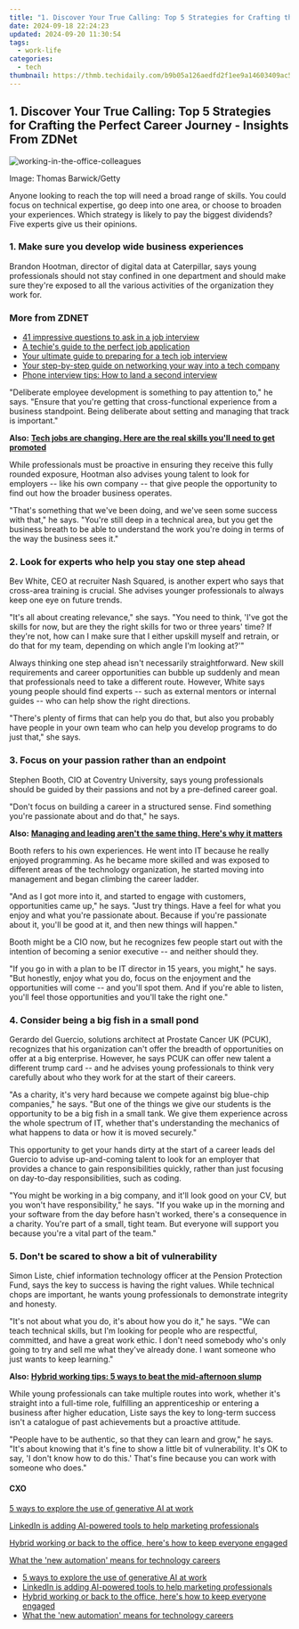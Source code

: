 ```yaml
---
title: "1. Discover Your True Calling: Top 5 Strategies for Crafting the Perfect Career Journey - Insights From ZDNet"
date: 2024-09-18 22:24:23
updated: 2024-09-20 11:30:54
tags:
  - work-life
categories:
  - tech
thumbnail: https://thmb.techidaily.com/b9b05a126aedfd2f1ee9a14603409ac5ab4c281ddb514708f183215c5384ae47.jpg
---
```


## 1. Discover Your True Calling: Top 5 Strategies for Crafting the Perfect Career Journey - Insights From ZDNet

![working-in-the-office-colleagues](https://www.zdnet.com/a/img/resize/72685a35f58002d515c3bba2f3f666f84efa8e3f/2022/10/28/0e25f307-79da-4a5e-b6dc-037a0518d657/working-in-the-office-colleagues.jpg?auto=webp&width=1280)

Image: Thomas Barwick/Getty

Anyone looking to reach the top will need a broad range of skills. You could focus on technical expertise, go deep into one area, or choose to broaden your experiences. Which strategy is likely to pay the biggest dividends? Five experts give us their opinions.

### **1\. Make sure you develop wide business experiences**

Brandon Hootman, director of digital data at Caterpillar, says young professionals should not stay confined in one department and should make sure they're exposed to all the various activities of the organization they work for.

### More from **ZDNET**

* [41 impressive questions to ask in a job interview](https://www.zdnet.com/article/questions-to-ask-in-an-interview/)
* [A techie's guide to the perfect job application](https://www.zdnet.com/article/tech-job-application-guide/)
* [Your ultimate guide to preparing for a tech job interview](https://www.zdnet.com/article/tech-job-interview-tips/)
* [Your step-by-step guide on networking your way into a tech company](https://www.zdnet.com/article/tech-company-networking-tips/)
* [Phone interview tips: How to land a second interview](https://www.zdnet.com/article/interview-tips-recent-grads/)

"Deliberate employee development is something to pay attention to," he says. "Ensure that you're getting that cross-functional experience from a business standpoint. Being deliberate about setting and managing that track is important."

**Also:** [**Tech jobs are changing. Here are the real skills you'll need to get promoted**](https://www.zdnet.com/article/tech-jobs-are-changing-here-are-the-real-skills-youll-need-to-get-promoted/)

While professionals must be proactive in ensuring they receive this fully rounded exposure, Hootman also advises young talent to look for employers -- like his own company -- that give people the opportunity to find out how the broader business operates.

"That's something that we've been doing, and we've seen some success with that," he says. "You're still deep in a technical area, but you get the business breath to be able to understand the work you're doing in terms of the way the business sees it."

### **2\. Look for experts who help you stay one step ahead**

Bev White, CEO at recruiter Nash Squared, is another expert who says that cross-area training is crucial. She advises younger professionals to always keep one eye on future trends. 

"It's all about creating relevance," she says. "You need to think, 'I've got the skills for now, but are they the right skills for two or three years' time? If they're not, how can I make sure that I either upskill myself and retrain, or do that for my team, depending on which angle I'm looking at?'" 

Always thinking one step ahead isn't necessarily straightforward. New skill requirements and career opportunities can bubble up suddenly and mean that professionals need to take a different route. However, White says young people should find experts -- such as external mentors or internal guides -- who can help show the right directions.

"There's plenty of firms that can help you do that, but also you probably have people in your own team who can help you develop programs to do just that," she says.

### **3\. Focus on your passion rather than an endpoint**

Stephen Booth, CIO at Coventry University, says young professionals should be guided by their passions and not by a pre-defined career goal.

"Don't focus on building a career in a structured sense. Find something you're passionate about and do that," he says. 

**Also:** [**Managing and leading aren't the same thing. Here's why it matters**](https://www.zdnet.com/home-and-office/work-life/managers-and-leaders-arent-the-same-thing-heres-why-that-matters/)

Booth refers to his own experiences. He went into IT because he really enjoyed programming. As he became more skilled and was exposed to different areas of the technology organization, he started moving into management and began climbing the career ladder.

"And as I got more into it, and started to engage with customers, opportunities came up," he says. "Just try things. Have a feel for what you enjoy and what you're passionate about. Because if you're passionate about it, you'll be good at it, and then new things will happen." 

Booth might be a CIO now, but he recognizes few people start out with the intention of becoming a senior executive -- and neither should they.

"If you go in with a plan to be IT director in 15 years, you might," he says. "But honestly, enjoy what you do, focus on the enjoyment and the opportunities will come -- and you'll spot them. And if you're able to listen, you'll feel those opportunities and you'll take the right one."

### **4\. Consider being a big fish in a small pond**

Gerardo del Guercio, solutions architect at Prostate Cancer UK (PCUK), recognizes that his organization can't offer the breadth of opportunities on offer at a big enterprise. However, he says PCUK can offer new talent a different trump card -- and he advises young professionals to think very carefully about who they work for at the start of their careers.

"As a charity, it's very hard because we compete against big blue-chip companies," he says. "But one of the things we give our students is the opportunity to be a big fish in a small tank. We give them experience across the whole spectrum of IT, whether that's understanding the mechanics of what happens to data or how it is moved securely." 

This opportunity to get your hands dirty at the start of a career leads del Guercio to advise up-and-coming talent to look for an employer that provides a chance to gain responsibilities quickly, rather than just focusing on day-to-day responsibilities, such as coding.

"You might be working in a big company, and it'll look good on your CV, but you won't have responsibility," he says. "If you wake up in the morning and your software from the day before hasn't worked, there's a consequence in a charity. You're part of a small, tight team. But everyone will support you because you're a vital part of the team."

### **5\. Don't be scared to show a bit of vulnerability**

Simon Liste, chief information technology officer at the Pension Protection Fund, says the key to success is having the right values. While technical chops are important, he wants young professionals to demonstrate integrity and honesty.   
  
"It's not about what you do, it's about how you do it," he says. "We can teach technical skills, but I'm looking for people who are respectful, committed, and have a great work ethic. I don't need somebody who's only going to try and sell me what they've already done. I want someone who just wants to keep learning."

**Also:** [**Hybrid working tips: 5 ways to beat the mid-afternoon slump**](https://www.zdnet.com/home-and-office/work-life/hybrid-working-tips-5-ways-to-beat-the-mid-afternoon-slump/#)  
  
While young professionals can take multiple routes into work, whether it's straight into a full-time role, fulfilling an apprenticeship or entering a business after higher education, Liste says the key to long-term success isn't a catalogue of past achievements but a proactive attitude.   
  
"People have to be authentic, so that they can learn and grow," he says. "It's about knowing that it's fine to show a little bit of vulnerability. It's OK to say, 'I don't know how to do this.' That's fine because you can work with someone who does."

#### CXO

[5 ways to explore the use of generative AI at work](https://www.zdnet.com/article/6-ways-business-leaders-are-exploring-generative-ai-at-work/ "5 ways to explore the use of generative AI at work")

[LinkedIn is adding AI-powered tools to help marketing professionals](https://www.zdnet.com/article/linkedin-is-adding-ai-powered-tools-to-help-marketing-professionals/ "LinkedIn is adding AI-powered tools to help marketing professionals")

[Hybrid working or back to the office, here's how to keep everyone engaged](https://www.zdnet.com/article/hybrid-working-or-back-to-the-office-heres-how-to-keep-everyone-engaged/ "Hybrid working or back to the office, here's how to keep everyone engaged")

[What the 'new automation' means for technology careers](https://www.zdnet.com/article/what-the-new-automation-means-for-technology-careers/ "What the 'new automation' means for technology careers")

* [5 ways to explore the use of generative AI at work](https://www.zdnet.com/article/6-ways-business-leaders-are-exploring-generative-ai-at-work/ "5 ways to explore the use of generative AI at work")
* [LinkedIn is adding AI-powered tools to help marketing professionals](https://www.zdnet.com/article/linkedin-is-adding-ai-powered-tools-to-help-marketing-professionals/ "LinkedIn is adding AI-powered tools to help marketing professionals")
* [Hybrid working or back to the office, here's how to keep everyone engaged](https://www.zdnet.com/article/hybrid-working-or-back-to-the-office-heres-how-to-keep-everyone-engaged/ "Hybrid working or back to the office, here's how to keep everyone engaged")
* [What the 'new automation' means for technology careers](https://www.zdnet.com/article/what-the-new-automation-means-for-technology-careers/ "What the 'new automation' means for technology careers")

<ins class="adsbygoogle"
     style="display:block"
     data-ad-format="autorelaxed"
     data-ad-client="ca-pub-7571918770474297"
     data-ad-slot="1223367746"></ins>



<ins class="adsbygoogle"
     style="display:block"
     data-ad-client="ca-pub-7571918770474297"
     data-ad-slot="8358498916"
     data-ad-format="auto"
     data-full-width-responsive="true"></ins>
